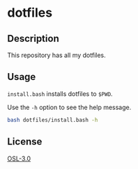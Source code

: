 # dotfiles

## Description
This repository has all my dotfiles.

## Usage
`install.bash` installs dotfiles to `$PWD`.

Use the `-h` option to see the help message.

```sh
bash dotfiles/install.bash -h
```

## License
[OSL-3.0](https://opensource.org/license/osl-3-0-php/)

